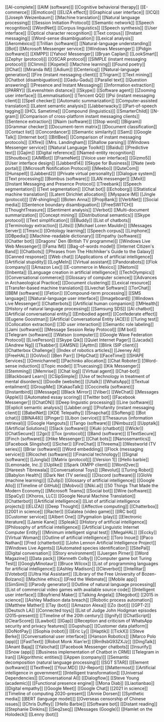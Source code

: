 [[AI-complete]]
[[AIM (software)]]
[[Cognitive behavioral therapy]]
[[E-commerce]]
[[Emoticon]]
[[ELIZA effect]]
[[Graphical user interface]]
[[ICQ]]
[[Joseph Weizenbaum]]
[[Machine translation]]
[[Natural language processing]]
[[Session Initiation Protocol]]
[[Semantic network]]
[[Speech recognition]]
[[WordNet]]
[[Corpus linguistics]]
[[Speech synthesis]]
[[User interface]]
[[Optical character recognition]]
[[Text corpus]]
[[Instant messaging]]
[[Word-sense disambiguation]]
[[Lexical analysis]]
[[Aeroméxico]]
[[Trillian (software)]]
[[Natural-language understanding]]
[[Bot]]
[[Microsoft Messenger service]]
[[Windows Messenger]]
[[Pidgin (software)]]
[[XMPP]]
[[Yahoo! Messenger]]
[[Bryan Caplan]]
[[LookSmart]]
[[Zephyr (protocol)]]
[[OSCAR protocol]]
[[SIMPLE (instant messaging protocol)]]
[[Climm]]
[[Kopete]]
[[Machine learning]]
[[Found poetry]]
[[IChat]]
[[Miranda IM]]
[[Adium]]
[[Centericq]]
[[Natural-language generation]]
[[Fire (instant messaging client)]]
[[Trigram]]
[[Text mining]]
[[Chatbot (disambiguation)]]
[[Gadu-Gadu]]
[[Parallel text]]
[[Question answering]]
[[Presence and Instant Messaging]]
[[Information extraction]]
[[PARRY]]
[[Levenshtein distance]]
[[Skype]]
[[Software agent]]
[[Zooming user interface]]
[[Lemmatisation]]
[[Tencent QQ]]
[[Psi (instant messaging client)]]
[[Spell checker]]
[[Automatic summarization]]
[[Computer-assisted translation]]
[[Latent semantic analysis]]
[[Jabberwacky]]
[[Part-of-speech tagging]]
[[HCL Sametime]]
[[Compound (linguistics)]]
[[SmarterChild]]
[[N-gram]]
[[Comparison of cross-platform instant messaging clients]]
[[Sentence extraction]]
[[Naim (software)]]
[[Stop word]]
[[Bigram]]
[[Grammar checker]]
[[Document-term matrix]]
[[Document classification]]
[[Contact list]]
[[Concordancer]]
[[Semantic similarity]]
[[Sam]]
[[Google Talk]]
[[Internet bot]]
[[BitlBee]]
[[Comparison of instant messaging protocols]]
[[Xfire]]
[[Mrs. Landingham]]
[[Shallow parsing]]
[[Windows Messenger service]]
[[Natural Language Toolkit]]
[[Baidu]]
[[Predictive text]]
[[Gajim]]
[[Digital reference]]
[[Named-entity recognition]]
[[Shoutbox]]
[[AIMBot]]
[[FrameNet]]
[[Voice user interface]]
[[Gizmo5]]
[[User interface design]]
[[Jabberd14]]
[[Skype for Business]]
[[Nate (web portal)]]
[[Microsoft Notification Protocol]]
[[Meebo]]
[[QuteCom]]
[[Hunspell]]
[[Jabberd2]]
[[Private virtual personality]]
[[Dialogue system]]
[[Text processing]]
[[Bombus (software)]]
[[LAN messenger]]
[[Mxit]]
[[Instant Messaging and Presence Protocol]]
[[Treebank]]
[[Speech segmentation]]
[[Text segmentation]]
[[Chat bot]]
[[Echoborg]]
[[Statistical machine translation]]
[[Latent Dirichlet allocation]]
[[Myspace IM]]
[[Jingle (protocol)]]
[[W-shingling]]
[[Boten Anna]]
[[PropBank]]
[[VerbNet]]
[[Social media]]
[[Sentence boundary disambiguation]]
[[FreeSWITCH]]
[[ThoughtTreasure]]
[[Sentiment analysis]]
[[Verbot]]
[[Multi-document summarization]]
[[Concept mining]]
[[Distributional semantics]]
[[Skype protocol]]
[[Text simplification]]
[[EBuddy]]
[[List of chatbots]]
[[Terminology extraction]]
[[Jitsi]]
[[Michael Loren Mauldin]]
[[Messages Server]]
[[Tmsnc]]
[[Ontology learning]]
[[Speech corpus]]
[[Linphone]]
[[DBpedia]]
[[Machine-readable dictionary]]
[[Empathy (software)]]
[[Chatter bot]]
[[Dragons' Den (British TV programme)]]
[[Windows Live Web Messenger]]
[[Fama IM]]
[[Bag-of-words model]]
[[Internet Citizen's Band]]
[[Chatbots]]
[[Phrases from The Hitchhiker's Guide to the Galaxy]]
[[Canned response]]
[[Web chat]]
[[Applications of artificial intelligence]]
[[Artificial stupidity]]
[[LogMeIn]]
[[Virtual assistant]]
[[Pandorabots]]
[[Flok (company)]]
[[Amazon Lex]]
[[E-commerce in Mexico]]
[[Netomi]]
[[Inbenta]]
[[Language creation in artificial intelligence]]
[[TechOlympics]]
[[Conversational commerce]]
[[Glossary of computer science]]
[[Advances in Archaeological Practice]]
[[Document clustering]]
[[Lexical resource]]
[[Transfer-based machine translation]]
[[Livechat Software]]
[[TorChat]]
[[BBM (software)]]
[[Fetion]]
[[Compound-term processing]]
[[SMS language]]
[[Natural-language user interface]]
[[Imageboard]]
[[Windows Live Messenger]]
[[Chatterbots]]
[[Artificial human companion]]
[[MHealth]]
[[History of natural language processing]]
[[Samsung SDS]]
[[AI chatbot]]
[[Artificial conversational entity]]
[[Embodied agent]]
[[Confederate effect]]
[[Eugene Goostman]]
[[Artificial Conversational Entity (ACE)]]
[[Turing test]]
[[Collocation extraction]]
[[3D user interaction]]
[[Semantic role labeling]]
[[Jami (software)]]
[[Message Session Relay Protocol]]
[[IM bot]]
[[Telegram (software)]]
[[Watson (computer)]]
[[Google Wave Federation Protocol]]
[[LivePerson]]
[[Skype Qik]]
[[Quiet Internet Pager]]
[[Jacada]]
[[Andrew Ng]]
[[Tkabber]]
[[AMSN]]
[[Ayttm]]
[[Blink (SIP client)]]
[[Chatterbox Challenge]]
[[Index of robotics articles]]
[[Jeeney AI]]
[[FreeHAL]]
[[OoVoo]]
[[Ben Parr]]
[[HipChat]]
[[FaceTime]]
[[SHAPE Services]]
[[Omnichannel]]
[[Pachinko allocation]]
[[Chat Roboter]]
[[Word-sense induction]]
[[Topic model]]
[[Truecasing]]
[[Kik Messenger]]
[[Stemming]]
[[Memrise]]
[[Chat log]]
[[Virtual agent]]
[[Chat-bot]]
[[Blackboard Learn]]
[[CSipSimple]]
[[Use of technology in treatment of mental disorders]]
[[Doodle (website)]]
[[Utalk]]
[[WhatsApp]]
[[Textual entailment]]
[[GroupMe]]
[[KakaoTalk]]
[[Coccinella (software)]]
[[Instantbird]]
[[IMessage]]
[[Black Mirror]]
[[Viber]]
[[WeChat]]
[[Messages (Apple)]]
[[Automated essay scoring]]
[[Twitter bot]]
[[Facebook Messenger]]
[[ChatON]]
[[Deep linguistic processing]]
[[Line (software)]]
[[Explicit semantic analysis]]
[[Jabber.org]]
[[Profanity (instant messaging client)]]
[[BabelNet]]
[[KDE Telepathy]]
[[Snapchat]]
[[Softengi]]
[[Bot (chat)]]
[[BINA48]]
[[Pinger]]
[[Libon (service)]]
[[Thesaurus (information retrieval)]]
[[Google Hangouts]]
[[Tango (software)]]
[[Nimbuzz]]
[[Upptalk]]
[[Artificial Solutions]]
[[Slack (software)]]
[[Kuki (chatbot)]]
[[Wickr]]
[[ChatSecure]]
[[2go]]
[[Tox (protocol)]]
[[Band (software)]]
[[TextSecure]]
[[Finch (software)]]
[[Hike Messenger]]
[[Chat bots]]
[[Nanosemantics]]
[[Facebook Slingshot]]
[[Sicher]]
[[FireChat]]
[[Threema]]
[[Westworld (TV series)]]
[[Briar (software)]]
[[Word embedding]]
[[Flock (messaging service)]]
[[Ricochet (software)]]
[[Financial technology]]
[[Signal (software)]]
[[Jongla]]
[[Matrix (protocol)]]
[[Version 1]]
[[Hello barbie]]
[[Lemonade, Inc.]]
[[Uplike]]
[[Spark (XMPP client)]]
[[Word2vec]]
[[Hareesh Tibrewala]]
[[Conversational Toys]]
[[Revolut]]
[[Turing Robot]]
[[Babylon Health]]
[[Dark Net (TV series)]]
[[Discord (software)]]
[[GloVe (machine learning)]]
[[Zulip]]
[[Glossary of artificial intelligence]]
[[Google Allo]]
[[Timeline of GitHub]]
[[Mobvoi]]
[[Niki.ai]]
[[50 Things That Made the Modern Economy]]
[[Microsoft Teams]]
[[Social bot]]
[[Wire (software)]]
[[SpaCy]]
[[Khoros, LLC]]
[[Google Neural Machine Translation]]
[[Chatterbot]]
[[Artificial intelligence]]
[[List of artificial intelligence projects]]
[[ELIZA]]
[[Deep Thought]]
[[Affective computing]]
[[Chatterbox]]
[[2001 in science]]
[[Racter]]
[[Galatea (video game)]]
[[IRC bot]]
[[Customer service]]
[[Albert One]]
[[Pygmalion (play)]]
[[Electronic literature]]
[[Jamie Kane]]
[[Spleak]]
[[History of artificial intelligence]]
[[Philosophy of artificial intelligence]]
[[Artificial Linguistic Internet Computer Entity]]
[[Minimum intelligent signal test]]
[[MegaHAL]]
[[Eccky]]
[[Virtual Woman]]
[[Outline of artificial intelligence]]
[[Toro Inoue]]
[[Paco Nathan]]
[[Fred (chatterbot)]]
[[John Lennon Artificial Intelligence Project]]
[[Windows Live Agents]]
[[Automated species identification]]
[[SitePal]]
[[Digital conversation]]
[[Story environment]]
[[Juergen Pirner]]
[[Word Magazine]]
[[Data pack]]
[[Kenneth Colby]]
[[Computer game bot Turing Test]]
[[GooglyMinotaur]]
[[Bruce Wilcox]]
[[List of programming languages for artificial intelligence]]
[[Ashley Madison]]
[[Cleverbot]]
[[Intellitar]]
[[Votebot]]
[[Ultra Hal Assistant]]
[[Library of the Free University of Bozen-Bolzano]]
[[Machine ethics]]
[[Fred the Webmate]]
[[Mobile app]]
[[SimSimi]]
[[Parody generator]]
[[Outline of natural language processing]]
[[List of commercial video games with available source code]]
[[Intelligent user interface]]
[[Boyfriend Maker]]
[[Talking Angela]]
[[Negobot]]
[[2015 in science]]
[[Ashley Madison data breach]]
[[Robotic process automation]]
[[Matthew Mather]]
[[Tay (bot)]]
[[Amazon Alexa]]
[[Zo (bot)]]
[[GPT-2]]
[[Deutsch LA]]
[[Connected toys]]
[[List of Judge John Hodgman episodes (2015–present)]]
[[Timeline of the 20th century]]
[[Ignify]]
[[ChatScript]]
[[ClearScore]]
[[Lawbot]]
[[IGap]]
[[Reception and criticism of WhatsApp security and privacy features]]
[[Gupshup]]
[[Customer data platform]]
[[DoNotPay]]
[[Sophia (robot)]]
[[Eric Ly]]
[[Haptik]]
[[TickX]]
[[Steve Berke]]
[[Conversational user interface]]
[[Hanson Robotics]]
[[Marco Polo (app)]]
[[FastText]]
[[Robot Monk Xian'er]]
[[Rm9sbG93ZXJz]]
[[DingTalk]]
[[Anant Bajaj]]
[[Yalochat]]
[[Facebook Messenger chatbots]]
[[Insurify]]
[[Snow (app)]]
[[Business implementation of Chatbot in CRM]]
[[Telegram in Iran]]
[[Algorithmic entities]]
[[Appen (company)]]
[[Semantic decomposition (natural language processing)]]
[[SGT STAR]]
[[Element (software)]]
[[Textfree]]
[[Your.MD]]
[[U-Report]]
[[Mattermost]]
[[Artificial intelligence in government]]
[[Intelligent transformation]]
[[Universal Dependencies]]
[[Conversational AI]]
[[Dialogflow]]
[[Steve Young (academic)]]
[[Functional presence engine]]
[[Mona Diab]]
[[Liaotianbao]]
[[Digital empathy]]
[[Google Meet]]
[[Google Chat]]
[[2021 in science]]
[[Timeline of computing 2020–present]]
[[Annie Dorsen]]
[[Synthetic media]]
[[BERT (language model)]]
[[Overseas censorship of Chinese issues]]
[[Chris Duffey]]
[[Hello Barbie]]
[[Software bot]]
[[Distant reading]]
[[Stephanie Dinkins]]
[[Seq2seq]]
[[Messages (Google)]]
[[Hamlet on the Holodeck]]
[[Lenny (bot)]]
